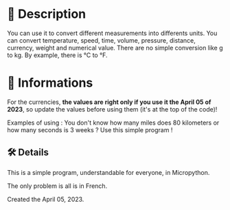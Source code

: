 # 📝 Description
You can use it to convert different measurements into differents units. You can convert temperature, speed, time, volume, pressure, distance, currency, weight and numerical value. There are no simple conversion like g to kg. By example, there is °C to °F.

# 📜 Informations
For the currencies, **the values are right only if you use it the April 05 of 2023**, so update the values before using them (it's at the top of the code)!

Examples of using : You don't know how many miles does 80 kilometers or how many seconds is 3 weeks ? Use this simple program !

## 🛠️ Details
This is a simple program, understandable for everyone, in Micropython. 

The only problem is all is in French.

Created the April 05, 2023.
